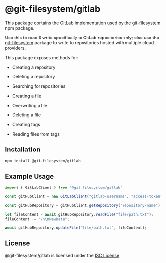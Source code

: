 # @git-filesystem/gitlab

This package contains the GitLab implementation used by the [git-filesystem](https://github.com/git-filesystem/git-filesystem.js) npm package.

Use this to read & write specifically to GitLab repositories only; else use the [git-filesystem](https://github.com/git-filesystem/git-filesystem.js) package to write to repositories hosted with multiple cloud providers.

This package exposes methods for:

- Creating a repository
- Deleting a repository
- Searching for repositories

- Creating a file
- Overwriting a file
- Deleting a file

- Creating tags
- Reading files from tags

## Installation

```bash
npm install @git-filesystem/gitlab
```

## Example Usage

```ts
import { GitLabClient } from "@git-filesystem/gitlab"

const gitHubClient = new GitLabClient("gitlab-username", "access-token", "user-agent-name");

const gitHubRepository = gitHubClient.getRepository("repository-name");

let fileContent = await gitHubRepository.readFile("file/path.txt");
fileContent += "\n\nNewData";

await gitHubRepository.updateFile("file/path.txt", fileContent);
```

## License

@git-filesystem/gitlab is licensed under the [ISC License](./LICENSE.md).
